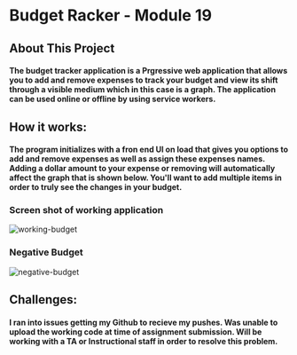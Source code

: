 # Budget Racker - Module 19

## About This Project

#### The budget tracker application is a Prgressive web application that allows you to add and remove expenses to track your budget and view its shift through a visible medium which in this case is a graph. The application can be used online or offline by using service workers.

## How it works:

#### The program initializes with a fron end UI on load that gives you options to add and remove expenses as well as assign these expenses names. Adding a dollar amount to your expense or removing will automatically affect the graph that is shown below. You'll want to add multiple items in order to truly see the changes in your budget.

### Screen shot of working application
![working-budget](https://user-images.githubusercontent.com/79660077/133030349-85779ac2-36be-469e-bdcd-5f7c5b68fe5d.PNG)



### Negative Budget
![negative-budget](https://user-images.githubusercontent.com/79660077/133030333-f71852cf-1521-45a1-83a9-6c86f66adefd.PNG)


## Challenges:

#### I ran into issues getting my Github to recieve my pushes. Was unable to upload the working code at time of assignment submission. Will be working with a TA or Instructional staff in order to resolve this problem.
